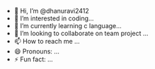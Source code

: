 - 👋 Hi, I’m @dhanuravi2412
- 👀 I’m interested in coding...
- 🌱 I’m currently learning c language...
- 💞️ I’m looking to collaborate on team project ...
- 📫 How to reach me ...
- 😄 Pronouns: ...
- ⚡ Fun fact: ...

<!---
dhanuravi2412/dhanuravi2412 is a ✨ special ✨ repository because its `README.md` (this file) appears on your GitHub profile.
You can click the Preview link to take a look at your changes.
--->
